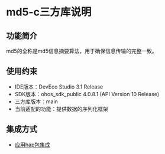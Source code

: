 # md5-c三方库说明
## 功能简介
  md5的全称是md5信息摘要算法，用于确保信息传输的完整一致。
## 使用约束
- IDE版本：DevEco Studio 3.1 Release
- SDK版本：ohos_sdk_public 4.0.8.1 (API Version 10 Release)
- 三方库版本：main
- 当前适配的功能：提供数据的序列化框架

## 集成方式
+ [应用hap包集成](docs/hap_ingtegrate.md)